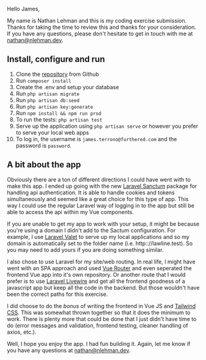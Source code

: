 Hello James,

My name is Nathan Lehman and this is my coding exercise submission.  Thanks for taking the time to review this and thanks for your consideration.  If you have any questions, please don't hesitate to get in touch with me at [nathan@nlehman.dev](mailto:nathan@nlehman.dev).

## Install, configure and run
1. Clone the [repository](https://github.com/nlehman06/code-test) from Github
2. Run `composer install`
3. Create the .env and setup your database
4. Run `php artisan migrate`
5. Run `php artisan db:seed`
6. Run `php artisan key:generate`
7. Run `npm install && npm run prod`
8. To run the tests: `php artisan test`
9. Serve up the application using `php artisan serve` or however you prefer to serve your local web apps
10. To log in, the username is `james.terrono@furthered.com` and the password is `password`.

## A bit about the app
Obviously there are a ton of different directions I could have went with to make this app.  I ended up going with the new [Laravel Sanctum](https://laravel.com/docs/8.x/sanctum) package for handling api authentication.  It is able to handle cookies and tokens simultaneously and seemed like a great choice for this type of app.  This way I could use the regular Laravel way of logging in to the app but still be able to access the api within my Vue components.

If you are unable to get my app to work with your setup, it might be because you're using a domain I didn't add to the Sactum configuration.  For example, I use [Laravel Valet](https://laravel.com/docs/8.x/valet) to serve up my local applications and so my domain is automatically set to the folder name (i.e. http:://lawline.test).  So you may need to add yours if you are doing something similar.

I also chose to use Laravel for my site/web routing.  In real life, I might have went with an SPA approach and used [Vue Router](https://router.vuejs.org/) and even seperated the frontend Vue app into it's own repository.  Or another route that I would prefer is to use [Laravel Livewire](https://laravel-livewire.com/) and get all the frontend goodness of a javascript app but keep all the code in the backend.  But those wouldn't have been the correct paths for this exercise.

I did choose to do the *bonus* of writing the frontend in Vue JS and [Tailwind CSS](https://tailwindcss.com/).  This was somewhat thrown together so that it does the minimum to work.  There is plenty more that could be done that I just didn't have time to do (error messages and validation, frontend testing, cleaner handling of axios, etc.).

Well, I hope you enjoy the app.  I had fun building it.  Again, let me know if you have any questions at [nathan@nlehman.dev](mailto:nathan@nlehman.dev).

